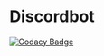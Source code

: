 # Discordbot
[![Codacy Badge](https://api.codacy.com/project/badge/Grade/155f054882c64baaa07d6d432ff60692)](https://www.codacy.com/app/peterOutOfLowerGumtree/Discordbot?utm_source=github.com&utm_medium=referral&utm_content=peterOutOfLowerGumtree/Discordbot&utm_campaign=badger)